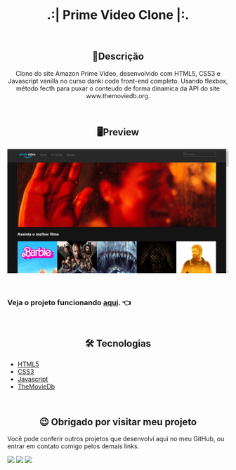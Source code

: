 <h1 align="center">.:| Prime Video Clone |:.</h1>

<br>

<h2 align="center">📖Descrição</h2>

<p align="center">Clone do site Amazon Prime Video, desenvolvido com HTML5, CSS3 e Javascript vanilla no curso danki code front-end completo. Usando flexbox, método fecth para puxar o conteudo de forma dinamica da API do site www.themoviedb.org.</p>

<br>

<h2 align="center">🖥Preview</h2>

<img src="clone.jpg" alt="Preview desktop"></img>

<br>

### Veja o projeto funcionando <a href="https://kevynfirst.github.io/primevideo-clone">aqui</a>. 👈

<br>

<h2 align="center">🛠 Tecnologias</h2>

- [HTML5](https://html.com/)
- [CSS3](https://developer.mozilla.org/pt-BR/docs/Web/CSS)
- [Javascript](https://www.javascript.com)
- [TheMovieDb](https://www.themoviedb.org/signup)

<br>

<h2 align="center">😉 Obrigado por visitar meu projeto</h2>
<p>Você pode conferir outros projetos que desenvolvi aqui no meu GitHub, ou entrar em contato comigo pelos demais links.</p>

<a href = "mailto:kevynfirst@gmail.com"><img src="https://img.shields.io/badge/-Gmail-%23333?style=for-the-badge&logo=gmail&logoColor=white" target="_blank"></a>
<a href="https://instagram.com/kevynfirst" target="_blank"><img src="https://img.shields.io/badge/-Instagram-%23E4405F?style=for-the-badge&logo=instagram&logoColor=white" target="_blank"></a>
<a href="https://www.linkedin.com/in/kevynfirst" target="_blank"><img src="https://img.shields.io/badge/-LinkedIn-%230077B5?style=for-the-badge&logo=linkedin&logoColor=white" target="_blank"></a>
